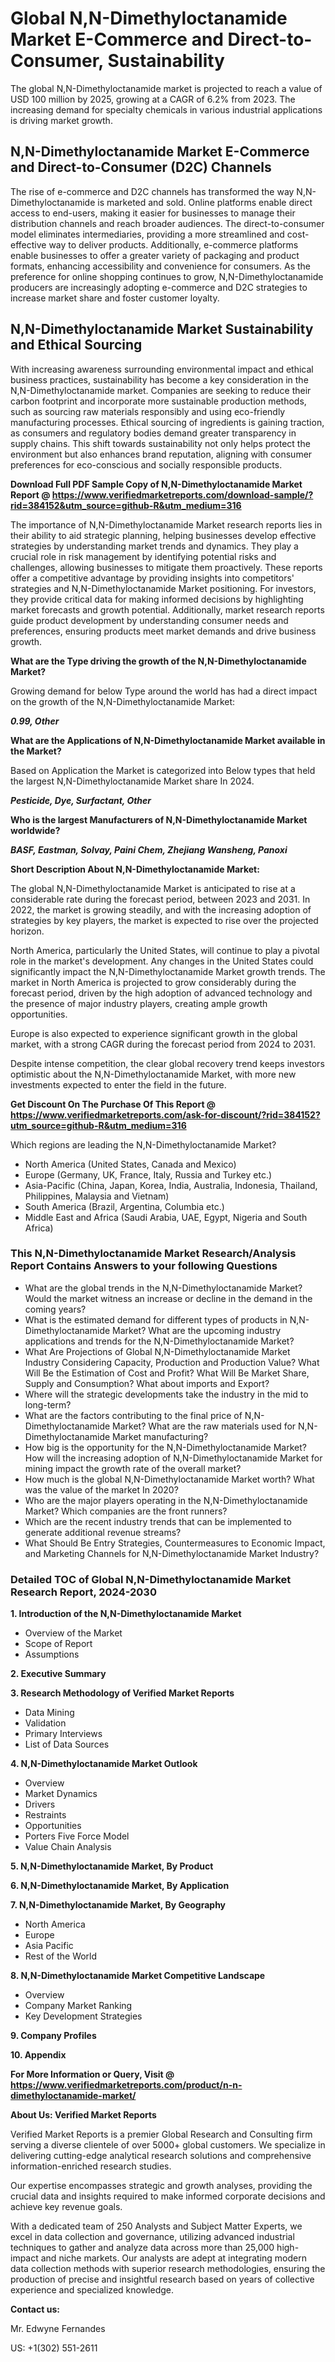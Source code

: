 <h1>Global N,N-Dimethyloctanamide Market E-Commerce and Direct-to-Consumer, Sustainability</h1><p class=""><p>The global N,N-Dimethyloctanamide market is projected to reach a value of USD 100 million by 2025, growing at a CAGR of 6.2% from 2023. The increasing demand for specialty chemicals in various industrial applications is driving market growth.</p><h2>N,N-Dimethyloctanamide Market E-Commerce and Direct-to-Consumer (D2C) Channels</h2><p>The rise of e-commerce and D2C channels has transformed the way N,N-Dimethyloctanamide is marketed and sold. Online platforms enable direct access to end-users, making it easier for businesses to manage their distribution channels and reach broader audiences. The direct-to-consumer model eliminates intermediaries, providing a more streamlined and cost-effective way to deliver products. Additionally, e-commerce platforms enable businesses to offer a greater variety of packaging and product formats, enhancing accessibility and convenience for consumers. As the preference for online shopping continues to grow, N,N-Dimethyloctanamide producers are increasingly adopting e-commerce and D2C strategies to increase market share and foster customer loyalty.</p><h2>N,N-Dimethyloctanamide Market Sustainability and Ethical Sourcing</h2><p>With increasing awareness surrounding environmental impact and ethical business practices, sustainability has become a key consideration in the N,N-Dimethyloctanamide market. Companies are seeking to reduce their carbon footprint and incorporate more sustainable production methods, such as sourcing raw materials responsibly and using eco-friendly manufacturing processes. Ethical sourcing of ingredients is gaining traction, as consumers and regulatory bodies demand greater transparency in supply chains. This shift towards sustainability not only helps protect the environment but also enhances brand reputation, aligning with consumer preferences for eco-conscious and socially responsible products.</p></p><p class=""><strong>Download Full PDF Sample Copy of N,N-Dimethyloctanamide Market Report @ <a href="https://www.verifiedmarketreports.com/download-sample/?rid=384152&utm_source=github-R&utm_medium=316" target="_blank">https://www.verifiedmarketreports.com/download-sample/?rid=384152&utm_source=github-R&utm_medium=316</a></strong></p><p>The importance of&nbsp;N,N-Dimethyloctanamide Market research reports lies in their ability to aid strategic planning, helping businesses develop effective strategies by understanding market trends and dynamics. They play a crucial role in risk management by identifying potential risks and challenges, allowing businesses to mitigate them proactively. These reports offer a competitive advantage by providing insights into competitors' strategies and N,N-Dimethyloctanamide Market positioning. For investors, they provide critical data for making informed decisions by highlighting market forecasts and growth potential. Additionally, market research reports guide product development by understanding consumer needs and preferences, ensuring products meet market demands and drive business growth.</p><p><strong>What are the&nbsp;Type driving the growth of the N,N-Dimethyloctanamide Market?</strong></p><p id="" class="">Growing demand for below Type around the world has had a direct impact on the growth of the N,N-Dimethyloctanamide Market:</p><p class=""><em><strong>0.99, Other</strong></em></p><p class=""><strong>What are the&nbsp;Applications&nbsp;of N,N-Dimethyloctanamide Market available in the Market?</strong></p><p id="" class="">Based on Application the Market is categorized into Below types that held the largest N,N-Dimethyloctanamide Market share In 2024.</p><p class=""><em><strong>Pesticide, Dye, Surfactant, Other</strong></em></p><p class=""><strong>Who is the largest Manufacturers of N,N-Dimethyloctanamide Market worldwide?</strong></p><p><em><strong>BASF, Eastman, Solvay, Paini Chem, Zhejiang Wansheng, Panoxi</strong></em></p><p id="" class=""><strong>Short Description About N,N-Dimethyloctanamide Market:</strong></p><p>The global N,N-Dimethyloctanamide Market is anticipated to rise at a considerable rate during the forecast period, between 2023 and 2031. In 2022, the market is growing steadily, and with the increasing adoption of strategies by key players, the market is expected to rise over the projected horizon.</p><p>North America, particularly the United States, will continue to play a pivotal role in the market's development. Any changes in the United States could significantly impact the N,N-Dimethyloctanamide Market growth trends. The market in North America is projected to grow considerably during the forecast period, driven by the high adoption of advanced technology and the presence of major industry players, creating ample growth opportunities.</p><p>Europe is also expected to experience significant growth in the global market, with a strong CAGR during the forecast period from 2024 to 2031.</p><p>Despite intense competition, the clear global recovery trend keeps investors optimistic about the N,N-Dimethyloctanamide Market, with more new investments expected to enter the field in the future.</p><p id="" class=""><strong>Get Discount On The Purchase Of This Report @ <a href="https://www.verifiedmarketreports.com/ask-for-discount/?rid=384152?utm_source=github-R&utm_medium=316" target="_blank">https://www.verifiedmarketreports.com/ask-for-discount/?rid=384152?utm_source=github-R&utm_medium=316</a></strong></p><p class="">Which regions are leading the N,N-Dimethyloctanamide Market?</p><ul><li>North America (United States, Canada and Mexico)</li><li>Europe (Germany, UK, France, Italy, Russia and Turkey etc.)</li><li>Asia-Pacific (China, Japan, Korea, India, Australia, Indonesia, Thailand, Philippines, Malaysia and Vietnam)</li><li>South America (Brazil, Argentina, Columbia etc.)</li><li>Middle East and Africa (Saudi Arabia, UAE, Egypt, Nigeria and South Africa)</li></ul><h3 id="" class="">This N,N-Dimethyloctanamide Market Research/Analysis Report Contains Answers to your following Questions</h3><ul><li>What are the global trends in the N,N-Dimethyloctanamide Market? Would the market witness an increase or decline in the demand in the coming years?</li><li>What is the estimated demand for different types of products in N,N-Dimethyloctanamide Market? What are the upcoming industry applications and trends for the N,N-Dimethyloctanamide Market?</li><li>What Are Projections of Global N,N-Dimethyloctanamide Market Industry Considering Capacity, Production and Production Value? What Will Be the Estimation of Cost and Profit? What Will Be Market Share, Supply and Consumption? What about imports and Export?</li><li>Where will the strategic developments take the industry in the mid to long-term?</li><li>What are the factors contributing to the final price of N,N-Dimethyloctanamide Market? What are the raw materials used for N,N-Dimethyloctanamide Market manufacturing?</li><li>How big is the opportunity for the N,N-Dimethyloctanamide Market? How will the increasing adoption of N,N-Dimethyloctanamide Market for mining impact the growth rate of the overall market?</li><li>How much is the global N,N-Dimethyloctanamide Market worth? What was the value of the market In 2020?</li><li>Who are the major players operating in the N,N-Dimethyloctanamide Market? Which companies are the front runners?</li><li>Which are the recent industry trends that can be implemented to generate additional revenue streams?</li><li>What Should Be Entry Strategies, Countermeasures to Economic Impact, and Marketing Channels for N,N-Dimethyloctanamide Market Industry?</li></ul><h3 id="" class="">Detailed TOC of Global N,N-Dimethyloctanamide Market Research Report, 2024-2030</h3><p id="" class=""><strong>1. Introduction of the N,N-Dimethyloctanamide Market</strong></p><ul><li>Overview of the Market</li><li>Scope of Report</li><li>Assumptions</li></ul><p id="" class=""><strong>2. Executive Summary</strong></p><p id="" class=""><strong>3. Research Methodology of Verified Market Reports</strong></p><ul><li>Data Mining</li><li>Validation</li><li>Primary Interviews</li><li>List of Data Sources</li></ul><p id="" class=""><strong>4. N,N-Dimethyloctanamide Market Outlook</strong></p><ul><li>Overview</li><li>Market Dynamics</li><li>Drivers</li><li>Restraints</li><li>Opportunities</li><li>Porters Five Force Model</li><li>Value Chain Analysis</li></ul><p id="" class=""><strong>5. N,N-Dimethyloctanamide Market, By Product</strong></p><p id="" class=""><strong>6. N,N-Dimethyloctanamide Market, By Application</strong></p><p id="" class=""><strong>7. N,N-Dimethyloctanamide Market, By Geography</strong></p><ul><li>North America</li><li>Europe</li><li>Asia Pacific</li><li>Rest of the World</li></ul><p id="" class=""><strong>8. N,N-Dimethyloctanamide Market Competitive Landscape</strong></p><ul><li>Overview</li><li>Company Market Ranking</li><li>Key Development Strategies</li></ul><p id="" class=""><strong>9. Company Profiles</strong></p><p id="" class=""><strong>10. Appendix</strong></p><p id="" class=""><strong>For More Information or Query, Visit @ <a href="https://www.verifiedmarketreports.com/product/n-n-dimethyloctanamide-market/" target="_blank">https://www.verifiedmarketreports.com/product/n-n-dimethyloctanamide-market/</a></strong></p><p id="" class=""><strong>About Us: Verified Market Reports</strong></p><p id="" class="">Verified Market Reports is a premier Global Research and Consulting firm serving a diverse clientele of over 5000+ global customers. We specialize in delivering cutting-edge analytical research solutions and comprehensive information-enriched research studies.</p><p id="" class="">Our expertise encompasses strategic and growth analyses, providing the crucial data and insights required to make informed corporate decisions and achieve key revenue goals.</p><p id="" class="">With a dedicated team of 250 Analysts and Subject Matter Experts, we excel in data collection and governance, utilizing advanced industrial techniques to gather and analyze data across more than 25,000 high-impact and niche markets. Our analysts are adept at integrating modern data collection methods with superior research methodologies, ensuring the production of precise and insightful research based on years of collective experience and specialized knowledge.</p><p id="" class=""><strong>Contact us:</strong></p><p id="" class="">Mr. Edwyne Fernandes</p><p id="" class="">US: +1(302) 551-2611</p>